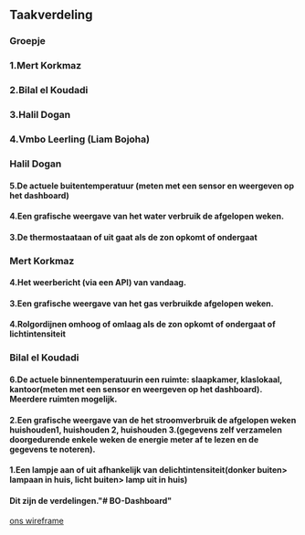 ## Taakverdeling

### Groepje
### 1.Mert Korkmaz
### 2.Bilal el Koudadi
### 3.Halil Dogan
### 4.Vmbo Leerling (Liam Bojoha)


### Halil Dogan
#### 5.De actuele buitentemperatuur (meten met een sensor en weergeven op het dashboard)
#### 4.Een grafische weergave van het water verbruik de afgelopen weken.
#### 3.De thermostaataan of uit gaat als de zon opkomt of ondergaat 


### Mert Korkmaz
#### 4.Het weerbericht (via een API) van vandaag.
#### 3.Een grafische weergave van het gas verbruikde afgelopen weken.
#### 4.Rolgordijnen omhoog of omlaag als de zon opkomt of ondergaat of lichtintensiteit

### Bilal el Koudadi
#### 6.De actuele binnentemperatuurin een ruimte: slaapkamer, klaslokaal, kantoor(meten met een sensor en weergeven op het dashboard). Meerdere ruimten mogelijk.
#### 2.Een grafische weergave van de het stroomverbruik de afgelopen weken huishouden1, huishouden 2, huishouden 3.(gegevens zelf verzamelen doorgedurende enkele weken de energie meter af te lezen en de gegevens te noteren).
#### 1.Een lampje aan of uit afhankelijk van delichtintensiteit(donker buiten> lampaan in huis, licht buiten> lamp uit in huis)



#### Dit zijn de verdelingen."# BO-Dashboard" 

[ons wireframe](https://github.com/korkmazfb/BO-Dashboard/blob/main/Web%201920%20%E2%80%93%201.pdf)
